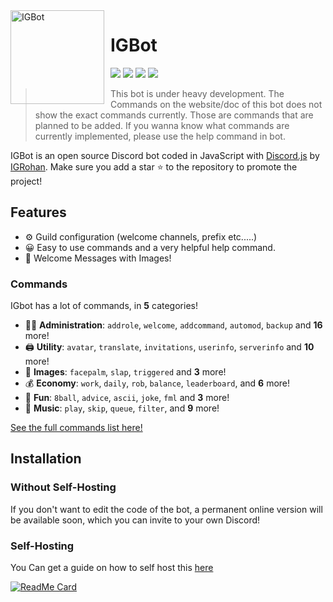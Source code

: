 <img width="150" height="150" style="float: left; margin: 0 10px 0 0;" alt="IGBot" src="">

# IGBot
[![](https://img.shields.io/discord/735772908877774858)](https://discord.gg/Dedbrzu)
[![](https://img.shields.io/bitbucket/issues/IGRohan/IGBot)](https://www.github.com/IGRohan/IGBot/issues)
[![](https://img.shields.io/badge/discord.js-v12.4.1-blue.svg?logo=npm)](https://discordjs.org)
[![](https://img.shields.io/badge/patreon-donate-orange.svg)](https://patreon.com/igrohan)

> This bot is under heavy development. The Commands on the website/doc of this bot does not show the exact commands currently. Those are commands that are planned to be added. If you wanna know what commands are currently implemented, please use the help command in bot.

IGBot is an open source Discord bot coded in JavaScript with [Discord.js](https://discord.js.org) by [IGRohan](https://github.com/IGRohan).
Make sure you add a star ⭐ to the repository to promote the project!

## Features

* ⚙️ Guild configuration (welcome channels, prefix etc.....)
* 😀 Easy to use commands and a very helpful help command.
* 👋 Welcome Messages with Images!

### Commands
IGbot has a lot of commands, in **5** categories!
*   👩‍💼 **Administration**: `addrole`, `welcome`, `addcommand`, `automod`, `backup` and **16** more! 
*   🖨️ **Utility**: `avatar`, `translate`, `invitations`, `userinfo`, `serverinfo` and **10** more!
*   📸 **Images**: `facepalm`, `slap`, `triggered` and **3** more!
*   💰 **Economy**: `work`, `daily`, `rob`, `balance`, `leaderboard`, and **6** more! 
*   👻 **Fun**: `8ball`, `advice`, `ascii`, `joke`, `fml` and **3** more! 
*   🎵 **Music**: `play`, `skip`, `queue`, `filter`, and **9** more! 

[See the full commands list here!](https://igrohan.github.io/IGBot/#/./commands)

## Installation

### Without Self-Hosting
If you don't want to edit the code of the bot, a permanent online version will be available soon, which you can invite to your own Discord!
### Self-Hosting
You Can get a guide on how to self host this [here](https://igrohan.github.io/IGBot/#/./tutorials/installation/index)

[![ReadMe Card](https://github-readme-stats.vercel.app/api/pin/?username=IGRohan&repo=IGBot)](https://github.com/IGRohan)



